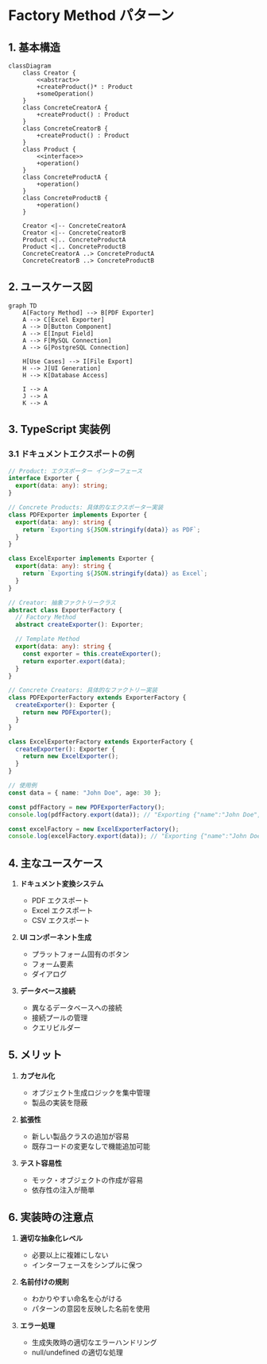 # Factory Method パターン

## 1. 基本構造

```mermaid
classDiagram
    class Creator {
        <<abstract>>
        +createProduct()* : Product
        +someOperation()
    }
    class ConcreteCreatorA {
        +createProduct() : Product
    }
    class ConcreteCreatorB {
        +createProduct() : Product
    }
    class Product {
        <<interface>>
        +operation()
    }
    class ConcreteProductA {
        +operation()
    }
    class ConcreteProductB {
        +operation()
    }

    Creator <|-- ConcreteCreatorA
    Creator <|-- ConcreteCreatorB
    Product <|.. ConcreteProductA
    Product <|.. ConcreteProductB
    ConcreteCreatorA ..> ConcreteProductA
    ConcreteCreatorB ..> ConcreteProductB
```

## 2. ユースケース図

```mermaid
graph TD
    A[Factory Method] --> B[PDF Exporter]
    A --> C[Excel Exporter]
    A --> D[Button Component]
    A --> E[Input Field]
    A --> F[MySQL Connection]
    A --> G[PostgreSQL Connection]

    H[Use Cases] --> I[File Export]
    H --> J[UI Generation]
    H --> K[Database Access]

    I --> A
    J --> A
    K --> A
```

## 3. TypeScript 実装例

### 3.1 ドキュメントエクスポートの例

```typescript
// Product: エクスポーター インターフェース
interface Exporter {
  export(data: any): string;
}

// Concrete Products: 具体的なエクスポーター実装
class PDFExporter implements Exporter {
  export(data: any): string {
    return `Exporting ${JSON.stringify(data)} as PDF`;
  }
}

class ExcelExporter implements Exporter {
  export(data: any): string {
    return `Exporting ${JSON.stringify(data)} as Excel`;
  }
}

// Creator: 抽象ファクトリークラス
abstract class ExporterFactory {
  // Factory Method
  abstract createExporter(): Exporter;

  // Template Method
  export(data: any): string {
    const exporter = this.createExporter();
    return exporter.export(data);
  }
}

// Concrete Creators: 具体的なファクトリー実装
class PDFExporterFactory extends ExporterFactory {
  createExporter(): Exporter {
    return new PDFExporter();
  }
}

class ExcelExporterFactory extends ExporterFactory {
  createExporter(): Exporter {
    return new ExcelExporter();
  }
}

// 使用例
const data = { name: "John Doe", age: 30 };

const pdfFactory = new PDFExporterFactory();
console.log(pdfFactory.export(data)); // "Exporting {"name":"John Doe","age":30} as PDF"

const excelFactory = new ExcelExporterFactory();
console.log(excelFactory.export(data)); // "Exporting {"name":"John Doe","age":30} as Excel"
```

## 4. 主なユースケース

1. **ドキュメント変換システム**

   - PDF エクスポート
   - Excel エクスポート
   - CSV エクスポート

2. **UI コンポーネント生成**

   - プラットフォーム固有のボタン
   - フォーム要素
   - ダイアログ

3. **データベース接続**
   - 異なるデータベースへの接続
   - 接続プールの管理
   - クエリビルダー

## 5. メリット

1. **カプセル化**

   - オブジェクト生成ロジックを集中管理
   - 製品の実装を隠蔽

2. **拡張性**

   - 新しい製品クラスの追加が容易
   - 既存コードの変更なしで機能追加可能

3. **テスト容易性**
   - モック・オブジェクトの作成が容易
   - 依存性の注入が簡単

## 6. 実装時の注意点

1. **適切な抽象化レベル**

   - 必要以上に複雑にしない
   - インターフェースをシンプルに保つ

2. **名前付けの規則**

   - わかりやすい命名を心がける
   - パターンの意図を反映した名前を使用

3. **エラー処理**
   - 生成失敗時の適切なエラーハンドリング
   - null/undefined の適切な処理
